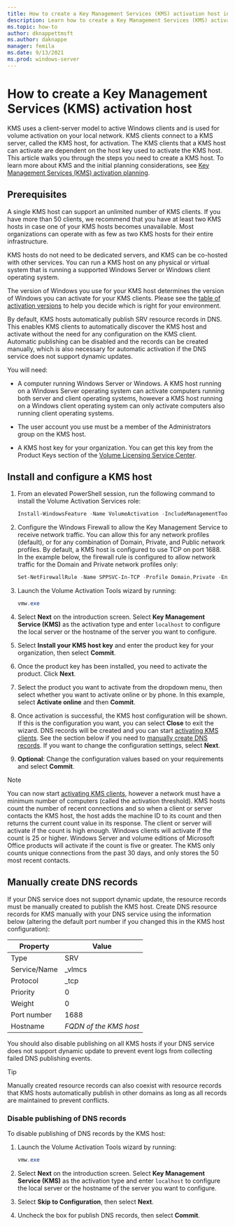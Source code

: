 ```yaml
---
title: How to create a Key Management Services (KMS) activation host in Windows Server
description: Learn how to create a Key Management Services (KMS) activation host to activate Windows Server and Windows KMS clients.
ms.topic: how-to
author: dknappettmsft
ms.author: daknappe
manager: femila
ms.date: 9/13/2021
ms.prod: windows-server
---
```


# How to create a Key Management Services (KMS) activation host

KMS uses a client-server model to active Windows clients and is used for volume activation on your local network. KMS clients connect to a KMS server, called the KMS host, for activation. The KMS clients that a KMS host can activate are dependent on the host key used to activate the KMS host. This article walks you through the steps you need to create a KMS host. To learn more about KMS and the initial planning considerations, see [Key Management Services (KMS) activation planning](kms-activation-planning.md).

## Prerequisites

A single KMS host can support an unlimited number of KMS clients. If you have more than 50 clients, we recommend that you have at least two KMS hosts in case one of your KMS hosts becomes unavailable. Most organizations can operate with as few as two KMS hosts for their entire infrastructure.

KMS hosts do not need to be dedicated servers, and KMS can be co-hosted with other services. You can run a KMS host on any physical or virtual system that is running a supported Windows Server or Windows client operating system.

The version of Windows you use for your KMS host determines the version of Windows you can activate for your KMS clients. Please see the [table of activation versions](kms-activation-planning.md#activation-versions) to help you decide which is right for your environment.

By default, KMS hosts automatically publish SRV resource records in DNS. This enables KMS clients to automatically discover the KMS host and activate without the need for any configuration on the KMS client. Automatic publishing can be disabled and the records can be created manually, which is also necessary for automatic activation if the DNS service does not support dynamic updates.

You will need:

- A computer running Windows Server or Windows. A KMS host running on a Windows Server operating system can activate computers running both server and client operating systems, however a KMS host running on a Windows client operating system can only activate computers also running client operating systems.

- The user account you use must be a member of the Administrators group on the KMS host.

- A KMS host key for your organization. You can get this key from the Product Keys section of the [Volume Licensing Service Center](https://www.microsoft.com/Licensing/servicecenter/default.aspx).

## Install and configure a KMS host

1. From an elevated PowerShell session, run the following command to install the Volume Activation Services role:

   ```PowerShell
   Install-WindowsFeature -Name VolumeActivation -IncludeManagementTools
   ```

1. Configure the Windows Firewall to allow the Key Management Service to receive network traffic. You can allow this for any network profiles (default), or for any combination of Domain, Private, and Public network profiles. By default, a KMS host is configured to use TCP on port 1688. In the example below, the firewall rule is configured to allow network traffic for the Domain and Private network profiles only:

   ```PowerShell
   Set-NetFirewallRule -Name SPPSVC-In-TCP -Profile Domain,Private -Enabled True
   ```

1. Launch the Volume Activation Tools wizard by running:

   ```PowerShell
   vmw.exe
   ```

1. Select **Next** on the introduction screen. Select **Key Management Service (KMS)** as the activation type and enter `localhost` to configure the local server or the hostname of the server you want to configure.

1. Select **Install your KMS host key** and enter the product key for your organization, then select **Commit**.

1. Once the product key has been installed, you need to activate the product. Click **Next**.

1. Select the product you want to activate from the dropdown menu, then select whether you want to activate online or by phone. In this example, select **Activate online** and then **Commit**.

1. Once activation is successful, the KMS host configuration will be shown. If this is the configuration you want, you can select **Close** to exit the wizard. DNS records will be created and you can start [activating KMS clients](kms-client-activation-keys.md). See the section below if you need to [manually create DNS records](#manually-create-dns-records). If you want to change the configuration settings, select **Next**.

1. **Optional**: Change the configuration values based on your requirements and select **Commit**.

> [!NOTE]
> You can now start [activating KMS clients](kms-client-activation-keys.md), however a network must have a minimum number of computers (called the activation threshold). KMS hosts count the number of recent connections and so when a client or server contacts the KMS host, the host adds the machine ID to its count and then returns the current count value in its response. The client or server will activate if the count is high enough. Windows clients will activate if the count is 25 or higher. Windows Server and volume editions of Microsoft Office products will activate if the count is five or greater. The KMS only counts unique connections from the past 30 days, and only stores the 50 most recent contacts.

## Manually create DNS records

If your DNS service does not support dynamic update, the resource records must be manually created to publish the KMS host. Create DNS resource records for KMS manually with your DNS service using the information below (altering the default port number if you changed this in the KMS host configuration):

| Property | Value |
|--|--|
| Type | SRV |
| Service/Name | _vlmcs |
| Protocol | _tcp |
| Priority | 0 |
| Weight | 0 |
| Port number | 1688 |
| Hostname | *FQDN of the KMS host* |

You should also disable publishing on all KMS hosts if your DNS service does not support dynamic update to prevent event logs from collecting failed DNS publishing events.

> [!TIP]
> Manually created resource records can also coexist with resource records that KMS hosts automatically publish in other domains as long as all records are maintained to prevent conflicts.

### Disable publishing of DNS records

To disable publishing of DNS records by the KMS host:

1. Launch the Volume Activation Tools wizard by running:

   ```PowerShell
   vmw.exe
   ```

1. Select **Next** on the introduction screen. Select **Key Management Service (KMS)** as the activation type and enter `localhost` to configure the local server or the hostname of the server you want to configure.

1. Select **Skip to Configuration**, then select **Next**.

1. Uncheck the box for publish DNS records, then select **Commit**.
